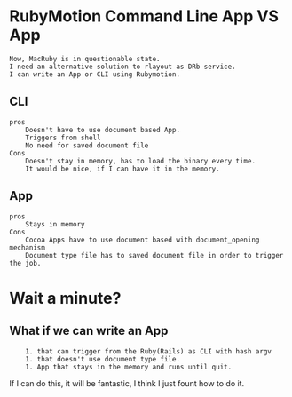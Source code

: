 # RubyMotion Command Line App VS App
	Now, MacRuby is in questionable state.
	I need an alternative solution to rlayout as DRb service.
	I can write an App or CLI using Rubymotion.
	 
## CLI 
	pros
		Doesn't have to use document based App.
		Triggers from shell
		No need for saved document file
	Cons
		Doesn't stay in memory, has to load the binary every time.
		It would be nice, if I can have it in the memory.
		
## App 
	pros
		Stays in memory
	Cons
		Cocoa Apps have to use document based with document_opening mechanism
		Document type file has to saved document file in order to trigger the job.

# Wait a minute?
## What if we can write an App 
		1. that can trigger from the Ruby(Rails) as CLI with hash argv
		1. that doesn't use document type file.
		1. App that stays in the memory and runs until quit.
If I can do this, it will be fantastic, I think I just fount how to do it.